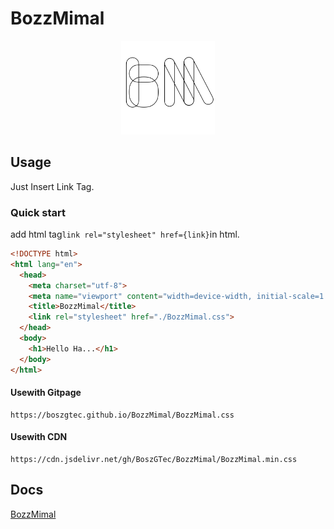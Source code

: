 # BozzMimal
<center> <img src="./image/BozzMimalLogo.png" height="150px" /> </center>

## Usage
Just Insert Link Tag.
### Quick start
add html tag`link rel="stylesheet" href={link}`in html.
```html
<!DOCTYPE html>
<html lang="en">
  <head>
    <meta charset="utf-8">
    <meta name="viewport" content="width=device-width, initial-scale=1.0">
    <title>BozzMimal</title>
    <link rel="stylesheet" href="./BozzMimal.css">
  </head>
  <body>
    <h1>Hello Ha...</h1>
  </body>
</html>
```
#### Usewith Gitpage
```
https://boszgtec.github.io/BozzMimal/BozzMimal.css
```
#### Usewith CDN
```
https://cdn.jsdelivr.net/gh/BoszGTec/BozzMimal/BozzMimal.min.css
```

## Docs
[BozzMimal](https://boszgtec.github.io/BozzMimal/)
